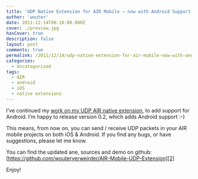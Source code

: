 ```yaml
---
title: 'UDP Native Extension for AIR Mobile – now with Android Support!'
author: 'wouter'
date: 2011-12-14T00:10:00.000Z
cover: ./preview.jpg
hasCover: true
description: false
layout: post
comments: true
permalink: /2011/12/14/udp-native-extension-for-air-mobile-now-with-android-support/
categories:
  - Uncategorized
tags:
  - AIR
  - android
  - iOS
  - native extensions
---
```

I’ve continued my [work on my UDP AIR native extension][1], to add support for Android. I’m happy to release version 0.2, which adds Android support :-)

This means, from now on, you can send / receive UDP packets in your AIR mobile projects on both iOS & Android. If you find any bugs, or have suggestions, please let me know.

You can find the updated ane, sources and demo on github: [https://github.com/wouterverweirder/AIR-Mobile-UDP-Extension][2]

Enjoy!

 [1]: /2011/12/10/udp-in-air-for-ios-using-a-native-extension/		"UDP extension iOS"
 [2]: https://github.com/wouterverweirder/AIR-Mobile-UDP-Extension 	"Sources on Github"